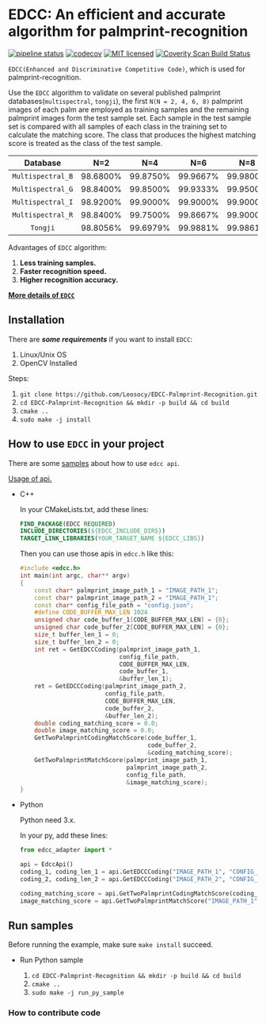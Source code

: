# EDCC: An efficient and accurate algorithm for palmprint-recognition

[![pipeline status](https://gitlab.com/leosocy/EDCC-Palmprint-Recognition/badges/master/pipeline.svg)](https://gitlab.com/leosocy/EDCC-Palmprint-Recognition/commits/master)
[![codecov](https://codecov.io/gh/Leosocy/EDCC-Palmprint-Recognition/branch/master/graph/badge.svg)](https://codecov.io/gh/Leosocy/EDCC-Palmprint-Recognition)
[![MIT licensed](https://img.shields.io/badge/license-MIT-green.svg)](https://raw.githubusercontent.com/Leosocy/EDCC-Palmprint-Recognition/master/LICENSE)
[![Coverity Scan Build Status](https://scan.coverity.com/projects/16141/badge.svg)](https://scan.coverity.com/projects/leosocy-edcc-palmprint-recognition)

`EDCC(Enhanced and Discriminative Competitive Code)`, which is used for palmprint-recognition.

Use the `EDCC` algorithm to validate on several published palmprint databases(`multispectral`, `tongji`), the first `N(N = 2, 4, 6, 8)` palmprint images of each palm are employed as training samples and the remaining palmprint images form the test sample set. Each sample in the test sample set is compared with all samples of each class in the training set to calculate the matching score. The class that produces the highest matching score is treated as the class of the test sample.

|       Database      |   N=2   |   N=4   |   N=6   |   N=8   |
|      :-------:      | :-----: | :-----: | :-----: | :-----: |
|  `Multispectral_B`  |98.6800% |99.8750% |99.9667% |99.9800% |
|  `Multispectral_G`  |98.8400% |99.8500% |99.9333% |99.9500% |
|  `Multispectral_I`  |98.9200% |99.9000% |99.9000% |99.9000% |
|  `Multispectral_R`  |98.8400% |99.7500% |99.8667% |99.9000% |
|       `Tongji`      |98.8056% |99.6979% |99.9881% |99.9861% |

Advantages of `EDCC` algorithm:

1. **Less training samples.**
1. **Faster recognition speed.**
1. **Higher recognition accuracy.**

[**More details of `EDCC`**](https://leosocy.github.io/2017/10/18/EDCC-Algorithm/)

## Installation

There are ***some requirements*** if you want to install `EDCC`:

1. Linux/Unix OS
1. OpenCV Installed

Steps:

1. `git clone https://github.com/Leosocy/EDCC-Palmprint-Recognition.git`
1. `cd EDCC-Palmprint-Recognition && mkdir -p build && cd build`
1. `cmake ..`
1. `sudo make -j install`

## How to use `EDCC` in your project

There are some [samples](https://github.com/Leosocy/EDCC-Palmprint-Recognition/tree/master/samples) about how to use `edcc api`.

[Usage of api.](https://github.com/Leosocy/EDCC/tree/master/include)

- C++

    In your CMakeLists.txt, add these lines:

    ```cmake
    FIND_PACKAGE(EDCC REQUIRED)
    INCLUDE_DIRECTORIES(${EDCC_INCLUDE_DIRS})
    TARGET_LINK_LIBRARIES(YOUR_TARGET_NAME ${EDCC_LIBS})
    ```

    Then you can use those apis in `edcc.h` like this:

    ```C++
    #include <edcc.h>
    int main(int argc, char** argv)
    {
        const char* palmprint_image_path_1 = "IMAGE_PATH_1";
        const char* palmprint_image_path_2 = "IMAGE_PATH_1";
        const char* config_file_path = "config.json";
        #define CODE_BUFFER_MAX_LEN 1024
        unsigned char code_buffer_1[CODE_BUFFER_MAX_LEN] = {0};
        unsigned char code_buffer_2[CODE_BUFFER_MAX_LEN] = {0};
        size_t buffer_len_1 = 0;
        size_t buffer_len_2 = 0;
        int ret = GetEDCCCoding(palmprint_image_path_1,
                                config_file_path,
                                CODE_BUFFER_MAX_LEN,
                                code_buffer_1,
                                &buffer_len_1);
        ret = GetEDCCCoding(palmprint_image_path_2,
                            config_file_path,
                            CODE_BUFFER_MAX_LEN,
                            code_buffer_2,
                            &buffer_len_2);
        double coding_matching_score = 0.0;
        double image_matching_score = 0.0;
        GetTwoPalmprintCodingMatchScore(code_buffer_1,
                                        code_buffer_2,
                                        &coding_matching_score);
        GetTwoPalmprintMatchScore(palmprint_image_path_1,
                                  palmprint_image_path_2,
                                  config_file_path,
                                  &image_matching_score);
    }
    ```

- Python

    Python need 3.x.

    In your py, add these lines:

    ```python
    from edcc_adapter import *

    api = EdccApi()
    coding_1, coding_len_1 = api.GetEDCCCoding("IMAGE_PATH_1", "CONFIG_PATH")
    coding_2, coding_len_2 = api.GetEDCCCoding("IMAGE_PATH_2", "CONFIG_PATH")

    coding_matching_score = api.GetTwoPalmprintCodingMatchScore(coding_1, coding_2)
    image_matching_score = api.GetTwoPalmprintMatchScore("IMAGE_PATH_1", "IMAGE_PATH_2", "CONFIG_PATH")
    ```

## Run samples

Before running the example, make sure `make install` succeed.

- Run Python sample

    1. `cd EDCC-Palmprint-Recognition && mkdir -p build && cd build`
    1. `cmake ..`
    1. `sudo make -j run_py_sample`

### How to contribute code

